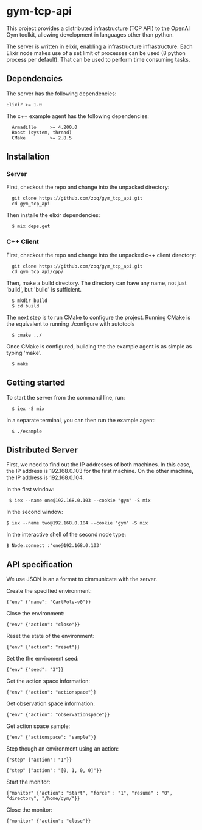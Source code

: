 # gym-tcp-api

This project provides a distributed infrastructure (TCP API) to the OpenAI Gym toolkit, allowing development in languages other than python.

The server is written in elixir, enabling a infrastructure infrastructure. Each Elixir node makes use of a set limit of processes can be used (8 python process per default). That can be used to perform time consuming tasks.

## Dependencies

The server has the following dependencies:

    Elixir >= 1.0

The c++ example agent has the following dependencies:

      Armadillo     >= 4.200.0
      Boost (system, thread)
      CMake         >= 2.8.5

## Installation

### Server

First, checkout the repo and change into the unpacked directory:

      git clone https://github.com/zoq/gym_tcp_api.git
      cd gym_tcp_api

Then installe the elixir dependencies:

      $ mix deps.get

### C++ Client

First, checkout the repo and change into the unpacked c++ client directory:

      git clone https://github.com/zoq/gym_tcp_api.git
      cd gym_tcp_api/cpp/

Then, make a build directory. The directory can have any name, not just 'build', but 'build' is sufficient.

      $ mkdir build
      $ cd build

The next step is to run CMake to configure the project. Running CMake is the equivalent to running ./configure with autotools

      $ cmake ../

Once CMake is configured, building the the example agent is as simple as typing 'make'.

      $ make

## Getting started

To start the server from the command line, run:

      $ iex -S mix

In a separate terminal, you can then run the example agent:

      $ ./example

## Distributed Server

First, we need to find out the IP addresses of both machines. In this case, the IP address is 192.168.0.103 for the first machine. On the other machine, the IP address is 192.168.0.104.

In the first window:

     $ iex --name one@192.168.0.103 --cookie "gym" -S mix

In the second window:

    $ iex --name two@192.168.0.104 --cookie "gym" -S mix

In the interactive shell of the second node type:

    $ Node.connect :'one@192.168.0.103'

## API specification
We use JSON is an a format to cimmunicate with the server.

Create the specified environment:

    {"env" {"name": "CartPole-v0"}}

Close the environment:

    {"env" {"action": "close"}}

Reset the state of the environment:

    {"env" {"action": "reset"}}

Set the the enviroment seed:

    {"env" {"seed": "3"}}

Get the action space information:

    {"env" {"action": "actionspace"}}

Get observation space information:

    {"env" {"action": "observationspace"}}

Get action space sample:

    {"env" {"actionspace": "sample"}}

Step though an environment using an action:

    {"step" {"action": "1"}}

    {"step" {"action": "[0, 1, 0, 0]"}}

Start the monitor:

    {"monitor" {"action": "start", "force" : "1", "resume" : "0", "directory", "/home/gym/"}}

Close the monitor:

    {"monitor" {"action": "close"}}
